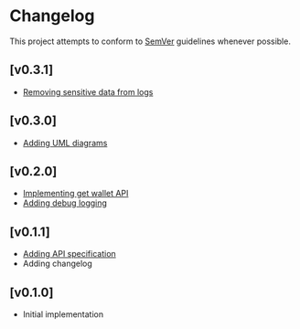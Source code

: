 # Changelog
This project attempts to conform to [SemVer](https://semver.org/) guidelines whenever possible.

## [v0.3.1]
* [Removing sensitive data from logs](https://github.com/Ubunfu/mc-wallet/pull/9)

## [v0.3.0]
* [Adding UML diagrams](https://github.com/Ubunfu/mc-wallet/pull/8)

## [v0.2.0]
* [Implementing get wallet API](https://github.com/Ubunfu/mc-wallet/pull/5)
* [Adding debug logging](https://github.com/Ubunfu/mc-wallet/pull/6)

## [v0.1.1]
* [Adding API specification](https://github.com/Ubunfu/mc-wallet/pull/3)
* Adding changelog

## [v0.1.0]
* Initial implementation